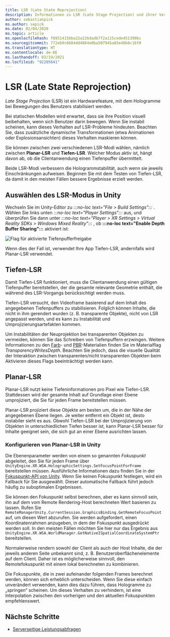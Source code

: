 ```yaml
---
title: LSR (Late State Reprojection)
description: Informationen zu LSR (Late Stage Projection) und ihrer Verwendung.
author: sebastianpick
ms.author: sepick
ms.date: 02/04/2020
ms.topic: article
ms.openlocfilehash: f0951415bba22a226dadb7f2a115cede451399bc
ms.sourcegitcommit: 772eb9c6684dd4864e0ba507945a83e48b8c16f0
ms.translationtype: HT
ms.contentlocale: de-DE
ms.lasthandoff: 03/19/2021
ms.locfileid: "92205641"
---
```

# <a name="late-stage-reprojection"></a>LSR (Late State Reprojection)

*Late Stage Projection* (LSR) ist ein Hardwarefeature, mit dem Hologramme bei Bewegungen des Benutzers stabilisiert werden.

Bei statischen Modellen wird erwartet, dass sie ihre Position visuell beibehalten, wenn sich Benutzer darin bewegen. Wenn Sie instabil scheinen, kann dieses Verhalten auf LSR-Probleme hindeuten. Beachten Sie, dass zusätzliche dynamische Transformationen (etwa Animationen oder Explosionsansichten) dieses Verhalten maskieren können.

Sie können zwischen zwei verschiedenen LSR-Modi wählen, nämlich zwischen **Planar-LSR** und **Tiefen-LSR**. Welcher Modus aktiv ist, hängt davon ab, ob die Clientanwendung einen Tiefenpuffer übermittelt.

Beide LSR-Modi verbessern die Hologrammstabilität, auch wenn sie jeweils Einschränkungen aufweisen. Beginnen Sie mit dem Testen von Tiefen-LSR, da damit in den meisten Fällen bessere Ergebnisse erzielt werden.

## <a name="choose-lsr-mode-in-unity"></a>Auswählen des LSR-Modus in Unity

Wechseln Sie im Unity-Editor zu *:::no-loc text="File > Build Settings":::* . Wählen Sie links unten *:::no-loc text="Player Settings":::* aus, und überprüfen Sie dann unter *:::no-loc text="Player > XR Settings > Virtual Reality SDKs > Windows Mixed Reality":::* , ob **:::no-loc text="Enable Depth Buffer Sharing":::** aktiviert ist:

![Flag für aktivierte Tiefenpufferfreigabe](./media/unity-depth-buffer-sharing-enabled.png)

Wenn dies der Fall ist, verwendet Ihre App Tiefen-LSR, andernfalls wird Planar-LSR verwendet.

## <a name="depth-lsr"></a>Tiefen-LSR

Damit Tiefen-LSR funktioniert, muss die Clientanwendung einen gültigen Tiefenpuffer bereitstellen, der die gesamte relevante Geometrie enthält, die während des LSR-Vorgangs berücksichtigt werden muss.

Tiefen-LSR versucht, den Videoframe basierend auf dem Inhalt des angegebenen Tiefenpuffers zu stabilisieren. Folglich können Inhalte, die nicht in ihm gerendert wurden (z. B. transparente Objekte), nicht von LSR angepasst werden, und es kann zu Instabilität und Umprojizierungsartefakten kommen. 

Um Instabilitäten der Neuprojektion bei transparenten Objekten zu vermeiden, können Sie das Schreiben von Tiefenpuffern erzwingen. Weitere Informationen zu den [Farb](color-materials.md)- und [PBR](pbr-materials.md)-Materialien finden Sie im Materialflag *TransparencyWritesDepth*. Beachten Sie jedoch, dass die visuelle Qualität der Interaktion zwischen transparenten/nicht transparenten Objekten beim Aktivieren dieses Flags beeinträchtigt werden kann.

## <a name="planar-lsr"></a>Planar-LSR

Planar-LSR nutzt keine Tiefeninformationen pro Pixel wie Tiefen-LSR. Stattdessen wird der gesamte Inhalt auf Grundlage einer Ebene umprojiziert, die Sie für jeden Frame bereitstellen müssen.

Planar-LSR projiziert diese Objekte am besten um, die in der Nähe der angegebenen Ebene liegen. Je weiter entfernt ein Objekt ist, desto instabiler sieht es aus. Obwohl Tiefen-LSR bei der Umprojizierung von Objekten in unterschiedlichen Tiefen besser ist, kann Planar-LSR besser für Inhalte geeignet sein, die sich gut an einer Ebene ausrichten lassen.

### <a name="configure-planar-lsr-in-unity"></a>Konfigurieren von Planar-LSR in Unity

Die Ebenenparameter werden von einem so genannten *Fokuspunkt* abgeleitet, den Sie für jeden Frame über `UnityEngine.XR.WSA.HolographicSettings.SetFocusPointForFrame` bereitstellen müssen. Ausführliche Informationen dazu finden Sie in der [Fokuspunkt-API von Unity](/windows/mixed-reality/focus-point-in-unity). Wenn Sie keinen Fokuspunkt festlegen, wird ein Fallback für Sie ausgewählt. Dieser automatische Fallback führt jedoch häufig zu suboptimalen Ergebnissen.

Sie können den Fokuspunkt selbst berechnen, aber es kann sinnvoll sein, ihn auf dem vom Remote Rendering-Host berechneten Wert basieren zu lassen. Rufen Sie `RemoteManagerUnity.CurrentSession.GraphicsBinding.GetRemoteFocusPoint` auf, um diesen Wert abzurufen. Sie werden aufgefordert, einen Koordinatenrahmen anzugeben, in dem der Fokuspunkt ausgedrückt werden soll. In den meisten Fällen möchten Sie hier nur das Ergebnis aus `UnityEngine.XR.WSA.WorldManager.GetNativeISpatialCoordinateSystemPtr` bereitstellen.

Normalerweise rendern sowohl der Client als auch der Host Inhalte, die der jeweils anderen Seite unbekannt sind, z. B. Benutzeroberflächenelemente auf dem Client. Daher ist es möglicherweise sinnvoll, den Remotefokuspunkt mit einem lokal berechneten zu kombinieren.

Die Fokuspunkte, die in zwei aufeinander folgenden Frames berechnet werden, können sich erheblich unterscheiden. Wenn Sie diese einfach unverändert verwenden, kann dies dazu führen, dass Hologramme zu „springen“ scheinen. Um dieses Verhalten zu verhindern, ist eine Interpolation zwischen den vorherigen und den aktuellen Fokuspunkten empfehlenswert.

## <a name="next-steps"></a>Nächste Schritte

* [Serverseitige Leistungsabfragen](performance-queries.md)